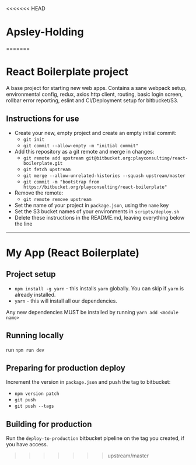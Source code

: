 <<<<<<< HEAD
# Apsley-Holding

=======
# React Boilerplate project

A base project for starting new web apps. Contains a sane webpack setup, environmental config, redux, axios http client, routing, basic login screen, rollbar error reporting, eslint and CI/Deployment setup for bitbucket/S3.

## Instructions for use

* Create your new, empty project and create an empty initial commit:
    * `git init`
    * `git commit --allow-empty -m "initial commit"`
* Add this repository as a git remote and merge in changes:
    * `git remote add upstream git@bitbucket.org:playconsulting/react-boilerplate.git`
    * `git fetch upstream`
    * `git merge --allow-unrelated-histories --squash upstream/master`
    * `git commit -m "bootstrap from https://bitbucket.org/playconsulting/react-boilerplate"`
* Remove the remote:
    * `git remote remove upstream`
* Set the name of your project in `package.json`, using the `name` key
* Set the S3 bucket names of your environments in `scripts/deploy.sh`
* Delete these instructions in the README.md, leaving everything below the line

--------

# My App (React Boilerplate)

## Project setup

* `npm install -g yarn` - this installs `yarn` globally. You can skip if `yarn` is already installed.
* `yarn` - this will install all our dependencies.

Any new dependencies MUST be installed by running `yarn add <module name>`

## Running locally
 
run `npm run dev`

## Preparing for production deploy

Increment the version in `package.json` and push the tag to bitbucket:

* `npm version patch`
* `git push`
* `git push --tags`

## Building for production

Run the `deploy-to-production` bitbucket pipeline on the tag you created, if you have access.
>>>>>>> upstream/master
